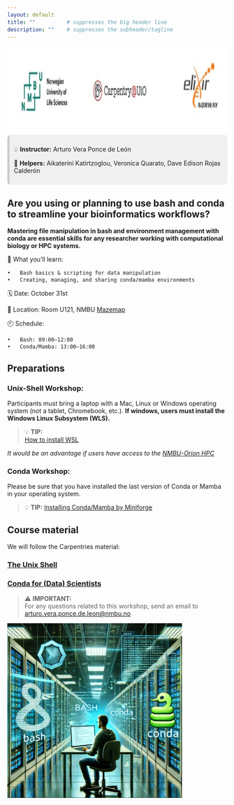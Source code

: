 ```yaml
---
layout: default
title: ""          # suppresses the big header line
description: ""    # suppresses the subheader/tagline
---
```


<img src="https://github.com/avera1988/2025-10-31-NMBU_BASHandCONDA.github.io/raw/main/images/LOGO.jpg" alt="LOGO" height="200">

<div style="background-color:#f0f0f0; border-left:5px solid #ccc; padding:10px; border-radius:8px;">

💡 <strong>Instructor:</strong> Arturo Vera Ponce de León 



🤝 <strong>Helpers:</strong> Aikaterini Katirtzoglou, Veronica Quarato, Dave Edison Rojas Calderón

</div>


## Are you using or planning to use bash and conda to streamline your bioinformatics workflows?

**Mastering file manipulation in bash and environment management with conda are essential skills for any researcher working with computational biology or HPC systems.**


🔧 What you’ll learn:

    •	Bash basics & scripting for data manipulation
    •	Creating, managing, and sharing conda/mamba environments


🗓️ Date: October 31st

📍 Location: Room U121, NMBU [Mazemap](https://link.mazemap.com/XMsJP9tR)

🕘 Schedule:

    •	Bash: 09:00–12:00
    •	Conda/Mamba: 13:00–16:00

## Preparations

### Unix-Shell Workshop:

Participants must bring a laptop with a Mac, Linux or Windows operating system (not a tablet, Chromebook, etc.). **If windows, users must install the Windows Linux Subsystem (WLS).**
> 💡 **TIP:**  
> [How to install WSL](https://learn.microsoft.com/en-us/windows/wsl/install)

*It would be an advantage if users have access to the [NMBU-Orion HPC](https://orion.nmbu.no/)* 

### Conda Workshop:

Please be sure that you have installed the last version of Conda or Mamba in your operating system. 

> 💡 **TIP:** 
> [Installing Conda/Mamba by Miniforge](https://github.com/conda-forge/miniforge#install)

## Course material

We will follow the Carpentries material:

### [The Unix Shell](https://swcarpentry.github.io/shell-novice/01-intro.html)

### [Conda for (Data) Scientists](https://carpentries-incubator.github.io/introduction-to-conda-for-data-scientists/01-getting-started-with-conda/index.html)


> ⚠️ **IMPORTANT:**  
> For any questions related to this workshop, send an email to
> [arturo.vera.ponce.de.leon@nmbu.no](mailto:arturo.vera.ponce.de.leon@nmbu.no)

<img src="https://github.com/avera1988/2025-10-31-NMBU_BASHandCONDA.github.io/raw/main/images/bashconda.jpg" alt="BASH CONDA" height="400">